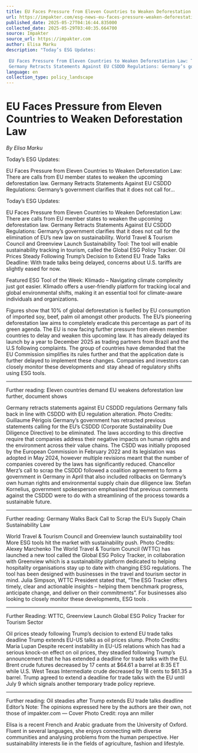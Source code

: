 ```yaml
---
title: EU Faces Pressure from Eleven Countries to Weaken Deforestation Law
url: https://impakter.com/esg-news-eu-faces-pressure-weaken-deforestation-laws/
published_date: 2025-05-27T04:16:44.835000
collected_date: 2025-05-29T03:40:35.664700
source: Impakter
source_url: https://impakter.com
author: Elisa Marku
description: "Today’s ESG Updates: 
 
 EU Faces Pressure from Eleven Countries to Weaken Deforestation Law: There are calls from EU member states to weaken the upcoming deforestation law. 
 Germany Retracts Statements Against EU CSDDD Regulations: Germany’s government clarifies that it does not call for..."
language: en
collection_type: policy_landscape
---
```


# EU Faces Pressure from Eleven Countries to Weaken Deforestation Law

*By Elisa Marku*

Today’s ESG Updates: 
 
 EU Faces Pressure from Eleven Countries to Weaken Deforestation Law: There are calls from EU member states to weaken the upcoming deforestation law. 
 Germany Retracts Statements Against EU CSDDD Regulations: Germany’s government clarifies that it does not call for...

Today’s ESG Updates: 
 
 EU Faces Pressure from Eleven Countries to Weaken Deforestation Law: There are calls from EU member states to weaken the upcoming deforestation law. 
 Germany Retracts Statements Against EU CSDDD Regulations: Germany’s government clarifies that it does not call for the elimination of EU’s new law on sustainability. 
 World Travel &amp; Tourism Council and Greenview Launch Sustainability Tool: The tool will enable sustainability tracking in tourism, called the Global ESG Policy Tracker. 
 Oil Prices Steady Following Trump’s Decision to Extend EU Trade Talks Deadline: With trade talks being delayed, concerns about U.S. tariffs are slightly eased for now. 
 
 Featured ESG Tool of the Week: 
 Klimado – Navigating climate complexity just got easier. Klimado offers a user-friendly platform for tracking local and global environmental shifts, making it an essential tool for climate-aware individuals and organizations. 
 
 Figures show that 10% of global deforestation is fuelled by EU consumption of imported soy, beef, palm oil amongst other products. The EU’s pioneering deforestation law aims to completely eradicate this percentage as part of its green agenda. The EU is now facing further pressure from eleven member countries to delay and weaken this upcoming law. It has already delayed its launch by a year to December 2025 as trading partners from Brazil and the U.S following complaints. The group of countries have demanded that the EU Commission simplifies its rules further and that the application date is further delayed to implement these changes. Companies and investors can closely monitor these developments and  stay ahead of regulatory shifts using ESG tools.  
 *** 
 Further reading: Eleven countries demand EU weakens deforestation law further, document shows 
 
 Germany retracts statements against EU CSDDD regulations 
 Germany falls back in line with CSDDD with EU regulation alteration. Photo Credits: Guillaume Périgois 
 Germany’s government has retracted previous statements calling for the EU’s CSDDD (Corporate Sustainability Due Diligence Directive) to be eliminated. The laws according to this directive require that companies address their negative impacts on human rights and the environment across their value chains. The CSDD was initially proposed by the European Commission in February 2022 and its legislation was adopted in May 2024, however multiple revisions meant that the number of companies covered by the laws has significantly reduced. Chancellor Merz’s call to scrap the CSDDD followed a coalition agreement to form a government in Germany in April that also included rollbacks on Germany’s own human rights and environmental supply chain due diligence law. Stefan Kornelius, government spokesperson emphasised that previous comments against the CSDDD were to do with a streamlining of the process towards a sustainable future. 
 *** 
 Further reading: Germany Walks Back Call to Scrap the EU’s Supply Chain Sustainability Law 
 
 World Travel &amp; Tourism Council and Greenview launch sustainability tool 
 More ESG tools hit the market with sustainability push. Photo Credits: Alexey Marchenko 
 The World Travel &amp; Tourism Council (WTTC) has launched a new tool called the Global ESG Policy Tracker, in collaboration with Greenview which is a sustainability platform dedicated to helping hospitality organisations stay up to date with changing ESG regulations. The tool has been designed with businesses in the travel and tourism sector in mind. Julia Simpson, WTTC President stated that, “The ESG Tracker offers timely, clear and actionable insights – helping them benchmark progress, anticipate change, and deliver on their commitments”. For businesses also looking to closely monitor these developments, ESG tools . 
 *** 
 Further Reading: WTTC, Greenview Launch Global ESG Policy Tracker for Tourism Sector 
 
 Oil prices steady following Trump’s decision to extend EU trade talks deadline 
 Trump extends EU-US talks as oil prices slump. Photo Credits: Maria Lupan 
 Despite recent instability in EU-US relations which has had a serious knock-on effect on oil prices, they steadied following Trump’s announcement that he has extended a deadline for trade talks with the EU. Brent crude futures decreased by 17 cents at $64.61 a barrel at 8:35 ET while U.S. West Texas Intermediate crude decreased by 18 cents to $61.35 a barrel. Trump agreed to extend a deadline for trade talks with the EU until July 9 which signals another temporary trade policy reprieve.  
 *** 
 Further reading: Oil steadies after Trump extends EU trade talks deadline 
 Editor’s Note: The opinions expressed here by the authors are their own, not those of impakter.com — Cover Photo Credit: roya ann miller

Elisa is a recent French and Arabic graduate from the University of Oxford. Fluent in several languages, she enjoys connecting with diverse communities and analysing problems from the human perspective. Her sustainability interests lie in the fields of agriculture, fashion and lifestyle.